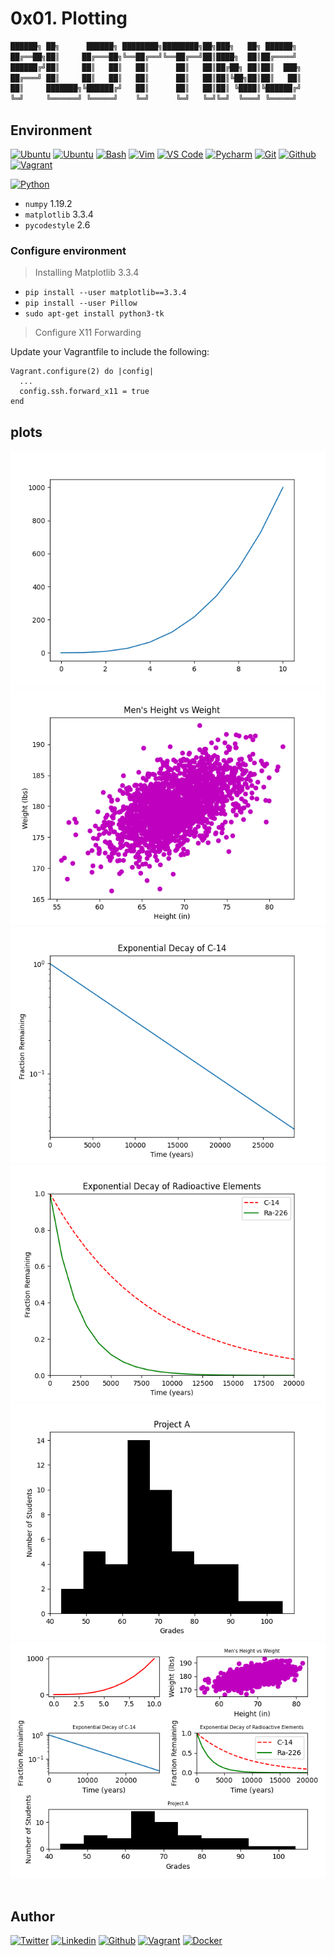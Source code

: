 # 0x01. Plotting

```bash
██████╗ ██╗      ██████╗ ████████╗████████╗██╗███╗   ██╗ ██████╗
██╔══██╗██║     ██╔═══██╗╚══██╔══╝╚══██╔══╝██║████╗  ██║██╔════╝
██████╔╝██║     ██║   ██║   ██║      ██║   ██║██╔██╗ ██║██║  ███╗
██╔═══╝ ██║     ██║   ██║   ██║      ██║   ██║██║╚██╗██║██║   ██║
██║     ███████╗╚██████╔╝   ██║      ██║   ██║██║ ╚████║╚██████╔╝
╚═╝     ╚══════╝ ╚═════╝    ╚═╝      ╚═╝   ╚═╝╚═╝  ╚═══╝ ╚═════╝
```

## Environment

[![Ubuntu](https://img.shields.io/static/v1?label=&message=Ubuntu&color=E95420&logo=Ubuntu&logoColor=E95420&labelColor=2F333A)](https://ubuntu.com/)<!-- ubuntu -->
[![Ubuntu](https://img.shields.io/static/v1?label=&message=Kali%20Linux&color=557C94&logo=Kali%20Linux&logoColor=557C94&labelColor=2F333A)](https://www.kali.org/)<!-- kali linux -->
[![Bash](https://img.shields.io/static/v1?label=&message=GNU%20Bash&color=4EAA25&logo=GNU%20Bash&logoColor=4EAA25&labelColor=2F333A)](https://www.gnu.org/software/bash/)<!-- bash -->
[![Vim](https://img.shields.io/static/v1?label=&message=Vim&color=019733&logo=Vim&logoColor=019733&labelColor=2F333A)](https://www.vim.org/)<!-- vim -->
[![VS Code](https://img.shields.io/static/v1?label=&message=Visual%20Studio%20Code&color=007ACC&logo=Visual%20Studio%20Code&logoColor=007ACC&labelColor=2F333A)](https://code.visualstudio.com/)<!-- vs code -->
[![Pycharm](https://img.shields.io/static/v1?label=&message=Pycharm&color=000000&logo=pycharm&logoColor=000000&labelColor=f3f3f3)](https://www.jetbrains.com/pycharm/)<!-- pycharm -->
[![Git](https://img.shields.io/static/v1?label=&message=Git&color=F05032&logo=Git&logoColor=F05032&labelColor=2F333A)](https://git-scm.com/)<!-- git -->
[![Github](https://img.shields.io/static/v1?label=&message=GitHub&color=181717&logo=GitHub&logoColor=f2f2f2&labelColor=2F333A)](https://github.com)<!-- github -->
[![Vagrant](https://img.shields.io/static/v1?label=&message=Vagrant&color=1868F2&logo=vagrant&labelColor=2F333A)](https://app.vagrantup.com/)<!-- vagrant -->

[![Python](https://img.shields.io/static/v1?label=&message=Python&color=FFD43B&logo=python&logoColor=3776AB&labelColor=2F333A)](https://www.python.org)<!-- python-->

- `numpy` 1.19.2
- `matplotlib` 3.3.4
- `pycodestyle` 2.6

### Configure environment

> Installing Matplotlib 3.3.4

- `pip install --user matplotlib==3.3.4`
- `pip install --user Pillow`
- `sudo apt-get install python3-tk`

> Configure X11 Forwarding

Update your Vagrantfile to include the following:

```Vagrantfile
Vagrant.configure(2) do |config|
  ...
  config.ssh.forward_x11 = true
end
```

## plots

![Line graph](img/0.png)
![Scatter](img/1.png)
![Change of scale](img/2.png)
![Two is better than one](img/3.png)
![Frequency](img/4.png)
![All in One](img/5.png)
![]()

## Author
<!-- twitter -->
[![Twitter](https://img.shields.io/twitter/follow/ralex_uy?style=social)](https://twitter.com/ralex_uy) <!-- linkedin --> [![Linkedin](https://img.shields.io/badge/LinkedIn-+26K-blue?style=social&logo=linkedin)](https://www.linkedin.com/in/ronald-rivero/) <!-- github --> [![Github](https://img.shields.io/github/followers/ralexrivero?style=social)](https://github.com/ralexrivero/) <!-- vagrant --> [![Vagrant](https://img.shields.io/static/v1?label=&message=Vagrant%20Profile&color=1868F2&logo=vagrant&labelColor=2F333A)](https://app.vagrantup.com/ralexrivero) <!-- docker --> [![Docker](https://img.shields.io/static/v1?label=&message=Docker%20Profile&color=2496ED&logo=Docker&labelColor=2F333A)](https://hub.docker.com/u/ralexrivero)